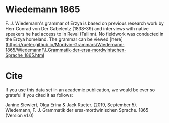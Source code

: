 # Wiedemann 1865
F. J. Wiedemann's grammar of Erzya is based on previous research work by Herr Conrad von Der Gabelentz (1838–39) and interviews with native speakers he had access to in  Reval (Tallinn). No fieldwork was conducted in the Erzya homeland.
The grammar can be viewed [here](https://rueter.github.io/Mordvin-Grammars/Wiedemann-1865/WiedemannFJ_Grammatik-der-ersa-mordwinischen-Sprache_1865.html

# Cite

If you use this data set in an academic publication, we would be ever so grateful if you cited it as follows:

Janine Siewiert, Olga Erina & Jack Rueter. (2019, September 5). Wiedemann, F. J. Grammatik der ersa-mordwinischen Sprache. 1865 (Version v1.0)